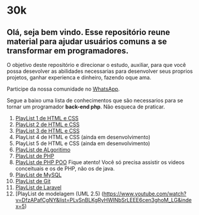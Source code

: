 # 30k
## Olá, seja bem vindo. Esse repositório reune material para ajudar usuários comuns a se transformar em programadores. 

O objetivo deste repositório e direcionar o estudo, auxiliar, para que você possa desevolver as abilidades necessarias para desenvolver seus proprios projetos, ganhar experienca e dinheiro, fazendo oque ama.

Participe da nossa comunidade no [WhatsApp](https://chat.whatsapp.com/EGh6gwqt5p6LLrDmB1Pk9r).

Segue a baixo uma lista de conhecimentos que são necessarios para se tornar um programador __back-end php__. Não esqueca de praticar.

1. [PlayList 1 de HTML e CSS](https://www.youtube.com/watch?v=Ejkb_YpuHWs&list=PLHz_AreHm4dkZ9-atkcmcBaMZdmLHft8n)
2. [PlayList 2 de HTML e CSS](https://www.youtube.com/watch?v=vPNIAJ9B4hg&list=PLHz_AreHm4dlUpEXkY1AyVLQGcpSgVF8s)
3. [PlayList 3 de HTML e CSS](https://www.youtube.com/watch?v=ofFgnDtn_1c&list=PLHz_AreHm4dmcAviDwiGgHbeEJToxbOpZ)
4. PlayList 4 de HTML e CSS (ainda em desenvolvimento)
5. PlayList 5 de HTML e CSS (ainda em desenvolvimento)
6. [PlayList de ALgoritimo](https://www.youtube.com/watch?v=8mei6uVttho&list=PLHz_AreHm4dmSj0MHol_aoNYCSGFqvfXV)
7. [PlayList de PHP](https://www.youtube.com/watch?v=F7KzJ7e6EAc&list=PLHz_AreHm4dm4beCCCmW4xwpmLf6EHY9k)
8. [PlayList de PHP POO](https://www.youtube.com/watch?v=KlIL63MeyMY&list=PLHz_AreHm4dmGuLII3tsvryMMD7VgcT7x) Fique atento! Você só precisa assistir os videos conceituais e os de PHP, não os de java.
9. [PlayList de MySQL](https://www.youtube.com/watch?v=Ofktsne-utM&list=PLHz_AreHm4dkBs-795Dsgvau_ekxg8g1r)
10. [PlayList de Git](https://www.youtube.com/watch?v=xEKo29OWILE&list=PLHz_AreHm4dm7ZULPAmadvNhH6vk9oNZA)
11. [PlayList de Laravel](https://www.youtube.com/watch?v=rljzeWpPNYU&list=PLVSNL1PHDWvQwfqqY7XSobGuV39KsM46G)
12. [PlayList de modelagem (UML 2.5) (https://www.youtube.com/watch?v=DfzAPafCgNY&list=PLvSnBLKgRyHWINbSrLEEE6cen3ghoM_LG&index=5)
